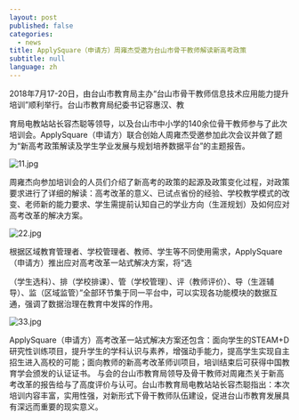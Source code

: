 ```yaml
---
layout: post
published: false
categories:
  - news
title: ApplySquare（申请方）周雍杰受邀为台山市骨干教师解读新高考政策
subtitle: null
language: zh
---
```


  2018年7月17-20日，由台山市教育局主办“台山市骨干教师信息技术应用能力提升培训”顺利举行。台山市教育局纪委书记容惠汉、教

  育局电教站站长容杰聪等领导，以及台山市中小学的140余位骨干教师参与了此次培训会。ApplySquare（申请方）联合创始人周雍杰受邀参加此次会议并做了题为“新高考政策解读及学生学业发展与规划培养数据平台”的主题报告。

![11.jpg]({{site.baseurl}}/image/11.jpg)

  周雍杰向参加培训会的人员们介绍了新高考的政策的起源及政策变化过程，对政策要求进行了详细的解读：高考改革的意义、已试点省份的经验、学校教学模式的改变、老师新的能力要求、学生需提前认知自己的学业方向（生涯规划）及如何应对高考改革的解决方案。

![22.jpg]({{site.baseurl}}/image/22.jpg)

  根据区域教育管理者、学校管理者、教师、学生等不同使用需求，ApplySquare（申请方）推出应对高考改革一站式解决方案，将“选

（学生选科）、排（学校排课）、管（学校管理）、评（教师评价）、导（生涯辅导）、监（区域监管）”全部环节集于同一平台中，可以实现各功能模块的数据互通，强调了数据治理在教育中发挥的作用。

![33.jpg]({{site.baseurl}}/image/33.jpg)

  ApplySquare（申请方）高考改革一站式解决方案还包含：面向学生的STEAM+D研究性训练项目，提升学生的学科认识与素养，增强动手能力，提高学生实现自主招生进入高校的可能；面向教师的新高考改革师训项目，培训结束后可获得中国教育学会颁发的认证证书。
与会的台山市教育局领导及骨干教师对周雍杰关于新高考改革的报告给与了高度评价与认可。台山市教育局电教站站长容杰聪指出：本次培训内容丰富，实用性强，对新形式下骨干教师队伍建设，促进台山市教育发展具有深远而重要的现实意义。

